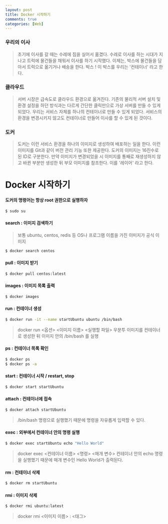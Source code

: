 ```yaml
---
layout: post
title: Docker 시작하기 
comments: true
categories: [Web]
---
```


### 우리의 이사

> 초기에 이사를 갈 때는 수레에 짐을 실어서 옮겼다. 수레로 이사를 하는 시대가 지나고 트럭에 물건들을 채워서 이사를 하기 시작했다. 이제는, 박스에 물건들을 담아서 트럭으로 옮기거나 배송을 한다.
박스 !
이 박스를 우리는 '컨테이너' 라고 한다.

### 클라우드

> 서버 시장은 급속도로 클라우드 환경으로 옮겨진다. 기존의 물리적 서버 설치 및 환경 설정을 하던 방식과는 다르게 간단한 클릭만으로 가상 서버를 만들 수 있게 되었다. 우리는 서비스 자체를 하나의 컨테이너로 만들 수 있게 되었다. 서비스의 환경을 변경시키지 않고도 컨테이너로 만들어 이사를 할 수 있게 된 것이다.

### 도커

> 도커는 이런 서비스 환경을 하나의 이미지로 생성하여 배포하는 일을 한다. 이런 이미지를 Git과 같이 버전 관리 기능 또한 제공한다. 
도커의 이미지는 16진수로 된 ID로 구분한다. 만약 이미지가 변경되었을 시 이미지를 통째로 재생성하지 않고 바뀐 부분만 생성한 뒤 부모 이미지를 참조한다. 
이를 '레이어' 라고 한다. 

# Docker 시작하기

#### 도커의 명령어는 항상 root 권한으로 실행하자

~~~bash
$ sudo su
~~~

#### search : 이미지 검색하기

> 보통 ubuntu, centos, redis 등 OS나 프로그램 이름을 가진 이미지가 공식 이미지

~~~bash
$ docker search centos
~~~

#### pull : 이미지 받기

~~~bash
$ docker pull centos:latest
~~~

#### images : 이미지 목록 출력

~~~bash
$ docker images
~~~

#### run : 컨테이너 생성

~~~bash
$ docker run -it --name startUbuntu ubuntu /bin/bash
~~~

> docker run <옵션> <이미지 이름> <실행할 파일>
> 우분투 이미지를 컨테이너로 생성한 뒤 이미지 안의 /bin/bash 를 실행

#### ps : 컨테이너 목록 확인

~~~bash
$ docker ps
$ docker ps -a
~~~

#### start : 컨테이너 시작 / restart, stop

~~~bash
$ docker start startUbuntu
~~~

#### attach : 컨테이너에 접속

~~~bash
$ docker attach startUbuntu
~~~

> /bin/bash 명령으로 실행했기 때문에 명령을 자유롭게 입력할 수 있다.

#### exec : 외부에서 컨테이너 안의 명령 실행

~~~bash
$ docker exec startUbuntu echo "Hello World"
~~~

> docker exec <컨테이너 이름> <명령> <매개 변수>
> 컨테이너 안의 echo 명령을 실행했기 때문에 매개 변수인 Hello World가 출력된다.

#### rm : 컨테이너 삭제

~~~bash
$ docker rm startUbuntu
~~~

#### rmi : 이미지 삭제

~~~bash
$ docker rmi ubuntu:latest
~~~

> docker rmi <이미지 이름> : <태그>
